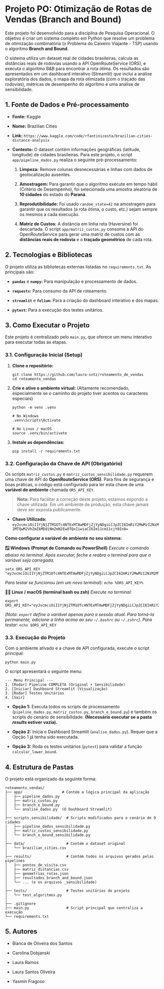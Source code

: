 ﻿
# Projeto PO: Otimização de Rotas de Vendas (Branch and Bound)

Este projeto foi desenvolvido para a disciplina de Pesquisa Operacional. O objetivo é criar um sistema completo em Python que resolve um problema de otimização combinatória (o Problema do Caixeiro Viajante - TSP) usando o algoritmo **Branch and Bound**.

O sistema utiliza um dataset real de cidades brasileiras, calcula as distâncias reais de rodovias usando a API OpenRouteService (ORS), e executa o algoritmo B&B para encontrar a rota ótima. Os resultados são apresentados em um dashboard interativo (Streamlit) que inclui a análise exploratória dos dados, o mapa da rota otimizada (com o traçado das rodovias), métricas de desempenho do algoritmo e uma análise de sensibilidade.

## 1. Fonte de Dados e Pré-processamento

-   **Fonte:** Kaggle
    
-   **Nome:** Brazilian Cities
    
-   **Link:** `https://www.kaggle.com/code/rfantinicosta/brazilian-cities-distance-analysis`
    
-   **Contexto:** O dataset contém informações geográficas (latitude, longitude) de cidades brasileiras. Para este projeto, o script `app/pipeline_dados.py` realiza o seguinte pré-processamento:
    
    1.  **Limpeza:** Remove colunas desnecessárias e linhas com dados de geolocalização ausentes.
        
    2.  **Amostragem:** Para garantir que o algoritmo execute em tempo hábil (Critério de Desempenho), foi selecionada uma amostra aleatória de **10 cidades** do estado do **Paraná**.
        
    3.  **Reprodutibilidade:** Foi usado `random_state=42` na amostragem para garantir que os resultados (a rota ótima, o custo, etc.) sejam sempre os mesmos a cada execução.
        
    4.  **Matriz de Custos:** A distância em linha reta (Haversine) foi descartada. O script `app/matriz_custos.py` consome a API do OpenRouteService para gerar uma matriz de custos com as **distâncias reais de rodovia** e o **traçado geométrico** de cada rota.
        

## 2. Tecnologias e Bibliotecas

O projeto utiliza as bibliotecas externas listadas no `requirements.txt`. As principais são:

-   **`pandas`** e **`numpy`:** Para manipulação e processamento de dados.
    
-   **`requests`:** Para consumo da API de roteamento.
    
-   **`streamlit`** e **`folium`:** Para a criação do dashboard interativo e dos mapas.
    
-   **`pytest`:** Para a execução dos testes unitários.
    

## 3. Como Executar o Projeto

Este projeto é centralizado pelo `main.py`, que oferece um menu interativo para executar todas as etapas.

### 3.1. Configuração Inicial (Setup)

1.  **Clone o repositório:**
    
    
    ```
    git clone https://github.com/laura-sntz/roteamento_de_vendas
    cd roteamento_vendas
    
    ```
    
2.  **Crie e ative o ambiente virtual:** (Altamente recomendado, especialmente se o caminho do projeto tiver acentos ou caracteres especiais)
    
    
    ```
    python -m venv .venv
    
    # No Windows
    .venv\Scripts\Activate
    
    # No Linux / macOS
    source .venv/bin/activate
    
    ```
    
3.  **Instale as dependências:**
    
    
    ```
    pip install -r requirements.txt
    
    ```
    

### 3.2. Configuração da Chave de API (Obrigatório)

Os scripts `matriz_custos.py` e `matriz_custos_sensibilidade.py` requerem uma chave de API do **OpenRouteService (ORS)**. Para fins de segurança e boas práticas, o código está configurado para ler esta chave de uma **variável de ambiente** chamada `ORS_API_KEY`.

> **Nota:** Para facilitar a correção deste projeto, estamos expondo a chave utilizada. Em um ambiente de produção, esta chave jamais deve ser exposta publicamente.

-   **Chave Utilizada:** `eyJvcmciOiI1YjNjZTM1OTc4NTExMTAwMDFjZjYyNDgiLCJpZCI6ImRiY2MwMzI2NzM2MTQwM2VhZmZkMDdiNmZmN2EwOTQxIiwiaCI6Im11cm11cjY0In0=`
    

**Como configurar a variável de ambiente no seu sistema:**

**🪟 Windows (Prompt de Comando ou PowerShell)** _Execute o comando abaixo no terminal. Após executar, feche e reabra o terminal para que a variável seja carregada._

```
setx ORS_API_KEY "eyJvcmciOiI1YjNjZTM1OTc4NTExMTAwMDFjZjYyNDgiLCJpZCI6ImRiY2MwMzI2NzM2MTQwM2VhZmZkMDdiNmZmN2EwOTQxIiwiaCI6Im11cm11cjY0In0="

```

_Para testar se funcionou (em um novo terminal):_ `echo %ORS_API_KEY%`

**🧑‍💻 Linux / macOS (terminal bash ou zsh)** _Execute no terminal:_


```
export ORS_API_KEY="eyJvcmciOiI1YjNjZTM1OTc4NTExMTAwMDFjZjYyNDgiLCJpZCI6ImRiY2MwMzI2NzM2MTQwM2VhZmZkMDdiNmZmN2EwOTQxIiwiaCI6Im11cm11cjY0In0="

```

_(Nota: `export` define a variável apenas para a sessão atual. Para torná-la permanente, adicione a linha acima ao seu `~/.bashrc` ou `~/.zshrc`)._ _Para testar:_ `echo $ORS_API_KEY`

### 3.3. Execução do Projeto

Com o ambiente ativado e a chave de API configurada, execute o script principal:

```
python main.py

```

O script apresentará o seguinte menu:

```
--- Menu Principal ---
1. [Rodar] Pipeline COMPLETA (Original + Sensibilidade)
2. [Iniciar] Dashboard Streamlit (Visualização)
3. [Rodar] Testes Unitários
4. [Sair]

```

-   **Opção 1:** Executa todos os scripts de processamento (`pipeline_dados.py`, `matriz_custos.py`, `branch_e_bound.py`) e também os scripts do cenário de sensibilidade. **(Necessário executar se a pasta _results_ estiver vazia).**
    
-   **Opção 2:** Inicia o Dashboard Streamlit (`analise_dados.py`). Requer que a Opção 1 já tenha sido executada.
    
-   **Opção 3:** Roda os testes unitários (`pytest`) para validar a função `calcular_lower_bound`.
    

## 4. Estrutura de Pastas

O projeto está organizado da seguinte forma:

```
roteamento_vendas/
├── app/                  # Contém a lógica principal da aplicação
│   ├── pipeline_dados.py
│   ├── matriz_custos.py
│   ├── branch_e_bound.py
│   └── analise_dados.py  (O Dashboard Streamlit)
│
├── scripts_sensibilidade/  # Scripts modificados para o cenário de 9 cidades
│   ├── pipeline_dados_sensibilidade.py
│   ├── matriz_custos_sensibilidade.py
│   └── branch_e_bound_sensibilidade.py
│
├── data/                   # Contém o dataset original
│   └── brazilian_cities.csv
│
├── results/                # Contém todos os arquivos gerados pelas pipelines
│   ├── pontos_de_visita.csv
│   ├── matriz_distancias.csv
│   ├── geometrias_rotas.json
│   ├── resultados_branch_and_bound.json
│   └── ... (e os arquivos _sensibilidade)
│
├── tests/                  # Testes unitários do projeto
│   └── test_algoritmos.py
│
├── .gitignore
├── main.py                 # Script principal que centraliza a execução
└── requirements.txt

```

## 5. Autores

-   Bianca de Oliveira dos Santos
    
-   Carolina Dobjanski
    
-   Laura Ramos
    
-   Laura Santos Oliveira
    
-   Yasmin Fragoso
